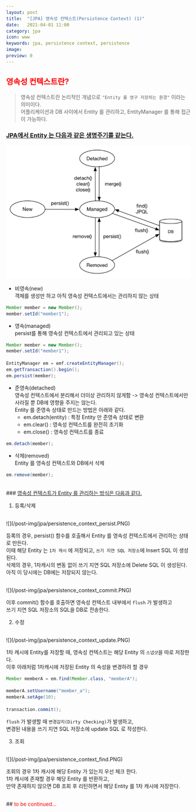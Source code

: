 ```yaml
---
layout: post
title:  "[JPA] 영속성 컨텍스트(Persistence Context) (1)"
date:   2021-04-01 11:00
category: jpa
icon: www
keywords: jpa, persistence context, persistence
image: 
preview: 0
---
```


## <span style="color:red">영속성 컨텍스트란?</span>
> 영속성 컨텍스트란 논리적인 개념으로 `"Entity 를 영구 저장하는 환경"` 이라는 의미이다.<br>
어플리케이션과 DB 사이에서 Entity 를 관리하고, EntityManager 를 통해 접근이 가능하다.


### <u>JPA에서 Entity 는 다음과 같은 생명주기를 같는다.</u>
![](/post-img/jpa/entity_lifecycle.PNG)

- 비영속(new)<br>
객체를 생성만 하고 아직 영속성 컨텍스트에서는 관리하지 않는 상태

```java
Member member = new Member();
member.setId("member1");
```

- 영속(managed)<br>
persist를 통해 영속성 컨텍스트에서 관리되고 있는 상태

```java
Member member = new Member();
member.setId("member1");

EntityManager em = emf.createEntityManager();
em.getTransaction().begin();
em.persist(member);
```

- 준영속(detached)<br>
영속성 컨텍스트에서 분리해서 더이상 관리하지 않게함
-> 영속성 컨텍스트에서만 사라질 뿐 DB에 영향을 주지는 않는다.<br>
Entity 를 준영속 상태로 만드는 방법은 아래와 같다.
  - em.detach(entity) : 특정 Entity 만 준영속 상태로 변환
  - em.clear() : 영속성 컨텍스트를 완전히 초기화
  - em.close() : 영속성 컨텍스트를 종료

```java
em.detach(member);
```

- 삭제(removed)<br>
Entity 를 영속성 컨텍스트와 DB에서 삭제

```java
em.remove(member);
```

<br>
### <u>영속성 컨텍스트가 Entity 를 관리하는 방식은 다음과 같다.</u>

1. 등록/삭제
<br>
![](/post-img/jpa/persistence_context_persist.PNG)

등록의 경우, persist() 함수를 호출해서 Entity 를 영속성 컨텍스트에서 관리하는 상태로 만든다.<br>
이때 해당 Entity 는 `1차 캐시` 에 저장되고, `쓰기 지연 SQL 저장소`에 Insert SQL 이 생성된다.<br>
삭제의 경우, 1차캐시의 변동 없이 쓰기 지연 SQL 저장소에 Delete SQL 이 생성된다.<br>
아직 이 당시에는 DB에는 저장되지 않는다.

<br>
![](/post-img/jpa/persistence_context_commit.PNG)

이후 commit() 함수를 호출하면 영속성 컨텍스트 내부에서 `flush` 가 발생하고<br> 
쓰기 지연 SQL 저장소의 SQL을 DB로 전송한다.

2. 수정
<br>
![](/post-img/jpa/persistence_context_update.PNG)

1차 캐시에 Entity를 저장할 때, 영속성 컨텍스트는 해당 Entity 의 `스냅샷`을 따로 저장한다.<br>
이후 아래처럼 1차캐시에 저장된 Entity 의 속성을 변경하려 할 경우

```java
Member memberA = em.find(Member.class, "memberA");

memberA.setUsername("member_a");
memberA.setAge(10);

transaction.commit();
```
`flush` 가 발생할 때 `변경감지(Dirty Checking)`가 발생하고,<br>
변경된 내용을 쓰기 지연 SQL 저장소에 update SQL 로 작성한다.

3. 조회
<br>
![](/post-img/jpa/persistence_context_find.PNG)

조회의 경우 1차 캐시에 해당 Entity 가 있는지 우선 체크 한다.<br>
1차 캐시에 존재할 경우 해당 Entity 를 반환하고,<br>
만약 존재하지 않으면 DB 조회 후 리턴하면서 해당 Entity 를 1차 캐시에 저장한다.


<br>
## <span style="color:red">to be continued...</span>